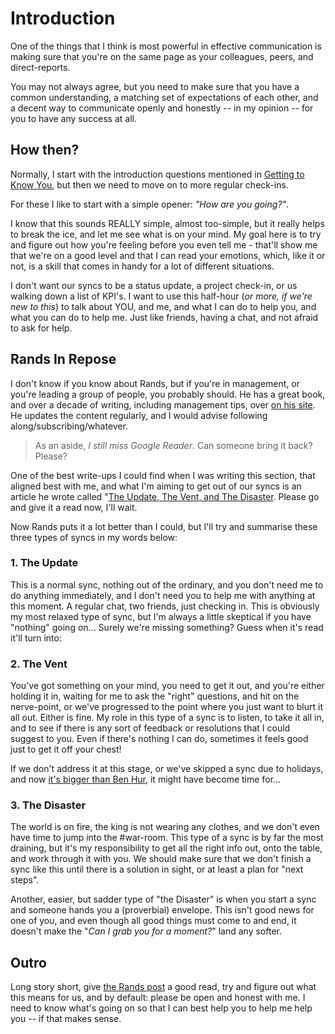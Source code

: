 # Introduction

One of the things that I think is most powerful in effective communication is making sure that you're on the same page as your colleagues, peers, and direct-reports.

You may not always agree, but you need to make sure that you have a common understanding, a matching set of expectations of each other, and a decent way to communicate openly and honestly -- in my opinion -- for you to have any success at all.

## How then?

Normally, I start with the introduction questions mentioned in [Getting to Know You](gettingtoknowyou.md), but then we need to move on to more regular check-ins.

For these I like to start with a simple opener: _"How are you going?"_.

I know that this sounds REALLY simple, almost too-simple, but it really helps to break the ice, and let me see what is on your mind. My goal here is to try and figure out how you're feeling before you even tell me - that'll show me that we're on a good level and that I can read your emotions, which, like it or not, is a skill that comes in handy for a lot of different situations.

I don't want our syncs to be a status update, a project check-in, or us walking down a list of KPI's. I want to use this half-hour (_or more, if we're new to this_) to talk about YOU, and me, and what I can do to help you, and what you can do to help me. Just like friends, having a chat, and not afraid to ask for help.

## Rands In Repose

I don't know if you know about Rands, but if you're in management, or you're leading a group of people, you probably should. He has a great book, and over a decade of writing, including management tips, over [on his site](https://randsinrepose.com). He updates the content regularly, and I would advise following along/subscribing/whatever.

> As an aside, _I still miss Google Reader_. Can someone bring it back? Please?

One of the best write-ups I could find when I was writing this section, that aligned best with me, and what I'm aiming to get out of our syncs is an article he wrote called "[The Update, The Vent, and The Disaster](http://randsinrepose.com/archives/the-update-the-vent-and-the-disaster/). Please go and give it a read now, I'll wait.

Now Rands puts it a lot better than I could, but I'll try and summarise these three types of syncs in my words below:

### 1. The Update

This is a normal sync, nothing out of the ordinary, and you don't need me to do anything immediately, and I don't need you to help me with anything at this moment. A regular chat, two friends, just checking in. This is obviously my most relaxed type of sync, but I'm always a little skeptical if you have "nothing" going on... Surely we're missing something? Guess when it's read it'll turn into:

### 2. The Vent

You've got something on your mind, you need to get it out, and you're either holding it in, waiting for me to ask the "right" questions, and hit on the nerve-point, or we've progressed to the point where you just want to blurt it all out. Either is fine. My role in this type of a sync is to listen, to take it all in, and to see if there is any sort of feedback or resolutions that I could suggest to you. Even if there's nothing I can do, sometimes it feels good just to get it off your chest!

If we don't address it at this stage, or we've skipped a sync due to holidays, and now [it's bigger than Ben Hur](https://en.wiktionary.org/wiki/bigger_than_Ben_Hur), it might have become time for...

### 3. The Disaster

The world is on fire, the king is not wearing any clothes, and we don't even have time to jump into the #war-room. This type of a sync is by far the most draining, but it's my responsibility to get all the right info out, onto the table, and work through it with you. We should make sure that we don't finish a sync like this until there is a solution in sight, or at least a plan for "next steps".

Another, easier, but sadder type of "the Disaster" is when you start a sync and someone hands you a (proverbial) envelope. This isn't good news for one of you, and even though all good things must come to and end, it doesn't make the "_Can I grab you for a moment?_" land any softer.

## Outro

Long story short, give [the Rands post](http://randsinrepose.com/archives/the-update-the-vent-and-the-disaster/) a good read, try and figure out what this means for us, and by default: please be open and honest with me. I need to know what's going on so that I can best help you to help me help you -- if that makes sense.